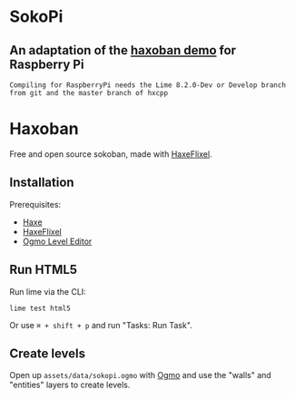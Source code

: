 # SokoPi
## An adaptation of the [haxoban demo](https://github.com/mgmarlow/haxoban) for Raspberry Pi

```
Compiling for RaspberryPi needs the Lime 8.2.0-Dev or Develop branch from git and the master branch of hxcpp
```

# Haxoban
Free and open source sokoban, made with [HaxeFlixel](https://haxeflixel.com/).

## Installation

Prerequisites:

- [Haxe](https://haxe.org/)
- [HaxeFlixel](https://haxeflixel.com/documentation/install-haxeflixel/)
- [Ogmo Level Editor](https://ogmo-editor-3.github.io/)

## Run HTML5

Run lime via the CLI:

```
lime test html5
```

Or use `⌘ + shift + p` and run "Tasks: Run Task".

## Create levels

Open up `assets/data/sokopi.ogmo` with [Ogmo](https://ogmo-editor-3.github.io/) and use the "walls" and "entities" layers to create levels.
